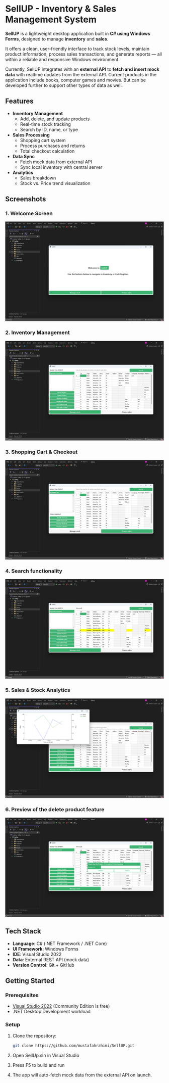 # SellUP - Inventory & Sales Management System

**SellUP** is a lightweight desktop application built in **C# using Windows Forms**, designed to manage **inventory** and **sales**. 

It offers a clean, user-friendly interface to track stock levels, maintain product information, process sales transactions, 
and generate reports — all within a reliable and responsive Windows environment.

Currently, SellUP integrates with an **external API** to **fetch and insert mock data** with realtime updates from the external API.
Current products in the application include books, computer games and movies. But can be developed further to support other types of data as well.

## Features

- **Inventory Management**
  - Add, delete, and update products
  - Real-time stock tracking
  - Search by ID, name, or type
- **Sales Processing**
  - Shopping cart system
  - Process purchases and returns
  - Total checkout calculation
- **Data Sync**
  - Fetch mock data from external API
  - Sync local inventory with central server
- **Analytics**
  - Sales breakdown
  - Stock vs. Price trend visualization

## Screenshots

### 1. Welcome Screen
![Welcome Screen](Screenshots/Entry_page.png)

### 2. Inventory Management
![Inventory Management](Screenshots/Stocks.png)

### 3. Shopping Cart & Checkout
![Shopping Cart](Screenshots/Sales.png)

### 4. Search functionality
![Search Functionality](Screenshots/Search.png)

### 5. Sales & Stock Analytics
![Analytics](Screenshots/Sale_and_stock_history_diagram.png)

### 6. Preview of the delete product feature
![Delete preview](Screenshots/Delete_product.png)


## Tech Stack

- **Language**: C# (.NET Framework / .NET Core)
- **UI Framework**: Windows Forms
- **IDE**: Visual Studio 2022
- **Data**: External REST API (mock data)
- **Version Control**: Git + GitHub

## Getting Started

### Prerequisites
- [Visual Studio 2022](https://visualstudio.microsoft.com/) (Community Edition is free)
- .NET Desktop Development workload

### Setup
1. Clone the repository:
   ```bash
   git clone https://github.com/mustafahrahimi/SellUP.git

2. Open SellUp.sln in Visual Studio

3. Press F5 to build and run

4. The app will auto-fetch mock data from the external API on launch.





